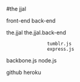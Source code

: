 #the jjal


front-end          back-end

the.jjal           the.jjal.back-end

                   tumblr.js
                   express.js
backbone.js        node.js

github             heroku